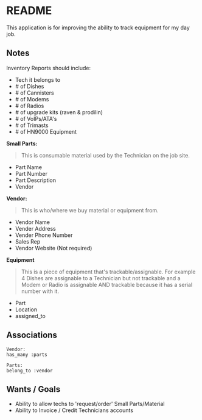 # README

This application is for improving the ability to track equipment for my day job.

## Notes

Inventory Reports should include:
* Tech it belongs to
* \# of Dishes
* \# of Cannisters
* \# of Modems
* \# of Radios
* \# of upgrade kits (raven & prodilin)
* \# of VoIPs/ATA's
* \# of Trimasts
* \# of HN9000 Equipment

**Small Parts:**
>This is consumable material used by the Technician on the job site.

* Part Name
* Part Number
* Part Description
* Vendor

**Vendor:**
>This is who/where we buy material or equipment from.

* Vendor Name
* Vender Address
* Vender Phone Number
* Sales Rep
* Vendor Website (Not required)

**Equipment**
>This is a piece of equipment that's trackable/assignable. For example 4 Dishes are
assignable to a Technician but not trackable and a Modem or Radio is assignable AND trackable because it has a serial number with it.

* Part
* Location
* assigned_to


## Associations
```
Vendor:
has_many :parts

Parts:
belong_to :vendor
```

## Wants / Goals
* Ability to allow techs to 'request/order' Small Parts/Material
* Ability to Invoice / Credit Technicians accounts
